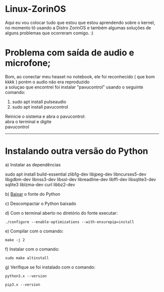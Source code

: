 # Linux-ZorinOS
Aqui eu vou colocar tudo que estou que estou aprendendo sobre o kernel, no momento tô usando a Distro ZorinOS e também algumas soluções de alguns problemas que ocorreram comigo. :)

# Problema com saída de audio e microfone;
Bom, ao conectar meu heaset no notebook, ele foi reconhecido ( que bom kkkk ) porém o audio não era reproduzido<br>
a soluçao que encontrei foi instalar "pavucontrol" usando o seguinte comando:<br>
<ol>
	<li>sudo apt install pulseaudio</li>
	<li>sudo apt install pavucontrol</li>
</ol>
	
        
Reinicie o sistema e abra o pavucontrol:<br>
        abra o terminal e digite<br>
        pavucontrol<hr>
        
# Instalando outra versão do Python
a) Instalar as dependências

sudo apt install build-essential zlib1g-dev libjpeg-dev libncurses5-dev libgdbm-dev libnss3-dev libssl-dev libreadline-dev libffi-dev libsqlite3-dev sqlite3 liblzma-dev curl libbz2-dev

b) <a href="https://www.python.org/downloads/">Baixar</a> o fonte do Python


c) Descompactar o Python baixado

d) Com o terminal aberto no diretório do fonte executar:

	./configure --enable-optimizations --with-ensurepip=install

e) Compilar com o comando:

	make -j 2

f) Instalar com o comando:

	sudo make altinstall
	
g) Verifique se foi instalado com o comando:

	python3.x --version

	pip3.x --version
